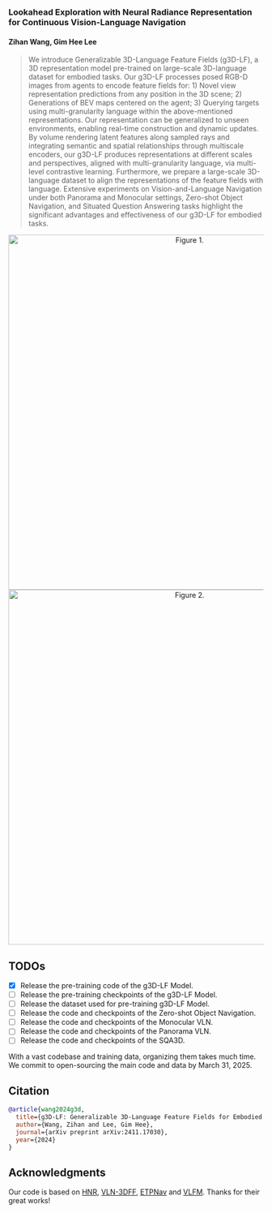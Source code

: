 ### Lookahead Exploration with Neural Radiance Representation for Continuous Vision-Language Navigation

#### Zihan Wang, Gim Hee Lee

> We introduce Generalizable 3D-Language Feature Fields (g3D-LF), a 3D representation model pre-trained on large-scale 3D-language dataset for embodied tasks. Our g3D-LF processes posed RGB-D images from agents to encode feature fields for: 1) Novel view representation predictions from any position in the 3D scene; 2) Generations of BEV maps centered on the agent; 3) Querying targets using multi-granularity language within the above-mentioned representations. Our representation can be generalized to unseen environments, enabling real-time construction and dynamic updates. By volume rendering latent features along sampled rays and integrating semantic and spatial relationships through multiscale encoders, our g3D-LF produces representations at different scales and perspectives, aligned with multi-granularity language, via multi-level contrastive learning. Furthermore, we prepare a large-scale 3D-language dataset to align the representations of the feature fields with language. Extensive experiments on Vision-and-Language Navigation under both Panorama and Monocular settings, Zero-shot Object Navigation, and Situated Question Answering tasks highlight the significant advantages and effectiveness of our g3D-LF for embodied tasks. 

<div align=center><img src="https://github.com/MrZihan/g3D-LF/Figure/introduction.png" width="700px" alt="Figure 1."/></div>

<div align=center><img src="https://github.com/MrZihan/g3D-LF/Figure/framework.png" width="700px" alt="Figure 2. "/></div>

## TODOs

* [x] Release the pre-training code of the g3D-LF Model.
* [ ] Release the pre-training checkpoints of the g3D-LF Model.
* [ ] Release the dataset used for pre-training g3D-LF Model.
* [ ] Release the code and checkpoints of the Zero-shot Object Navigation.
* [ ] Release the code and checkpoints of the Monocular VLN.
* [ ] Release the code and checkpoints of the Panorama VLN.
* [ ] Release the code and checkpoints of the SQA3D.

With a vast codebase and training data, organizing them takes much time. We commit to open-sourcing the main code and data by March 31, 2025.



## Citation

```bibtex
@article{wang2024g3d,
  title={g3D-LF: Generalizable 3D-Language Feature Fields for Embodied Tasks},
  author={Wang, Zihan and Lee, Gim Hee},
  journal={arXiv preprint arXiv:2411.17030},
  year={2024}
}
```

## Acknowledgments

Our code is based on [HNR](https://github.com/MrZihan/HNR-VLN), [VLN-3DFF](https://github.com/MrZihan/Sim2Real-VLN-3DFF), [ETPNav](https://github.com/MarSaKi/ETPNav) and [VLFM](https://github.com/bdaiinstitute/vlfm). Thanks for their great works!